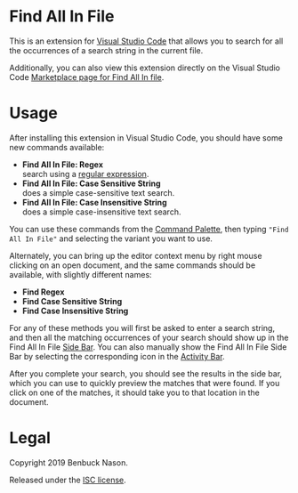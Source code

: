 # Find All In File

This is an extension for [Visual Studio Code](https://code.visualstudio.com/) that allows you to search for all the occurrences of a search string in the current file.

Additionally, you can also view this extension directly on the Visual Studio Code [Marketplace page for Find All In file](https://marketplace.visualstudio.com/items?itemName=bnason-nf.findallinfile).

# Usage

After installing this extension in Visual Studio Code, you should have some new commands available:

- **Find All In File: Regex**<br>
  search using a [regular expression](https://www.w3schools.com/jsref/jsref_obj_regexp.asp).
- **Find All In File: Case Sensitive String**<br>
  does a simple case-sensitive text search.
- **Find All In File: Case Insensitive String**<br>
  does a simple case-insensitive text search.

You can use these commands from the [Command Palette](https://code.visualstudio.com/docs/getstarted/userinterface#_command-palette), then typing `"Find All In File"` and selecting the variant you want to use.

Alternately, you can bring up the editor context menu by right mouse clicking on an open document, and the same commands should be available, with slightly different names:

- **Find Regex**
- **Find Case Sensitive String**
- **Find Case Insensitive String**

For any of these methods you will first be asked to enter a search string, and then all the matching occurrences of your search should show up in the Find All In File [Side Bar](https://code.visualstudio.com/docs/getstarted/userinterface#_basic-layout). You can also manually show the Find All In File Side Bar by selecting the corresponding icon in the [Activity Bar](https://code.visualstudio.com/docs/getstarted/userinterface#_activity-bar).

After you complete your search, you should see the results in the side bar, which you can use to quickly preview the matches that were found. If you click on one of the matches, it should take you to that location in the document.

# Legal

Copyright 2019 Benbuck Nason.

Released under the [ISC license](https://opensource.org/licenses/ISC).

